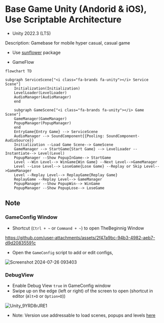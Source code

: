 # Base Game Unity (Andorid & iOS), Use Scriptable Architecture
- Unity 2022.3 (LTS)
  
Description: Gamebase for mobile hyper casual, casual game

- Use [sunflower](https://github.com/VirtueSky/sunflower) package

- GameFlow

```mermaid
flowchart TD

subgraph ServiceScene["<i class="fa-brands fa-unity"></i> Service Scene"]
    Initialization(Initialization)
    LevelLoader(LevelLoader)
    AudioManager(AudioManager)
    end

    subgraph GameScene["<i class="fa-brands fa-unity"></i> Game Scene"]
    GameManager(GameManager)
    PopupManager(PopupManager)
    end
    EntryGame{Entry Game} --> ServiceScene
    AudioManager --> SoundComponent{{Pooling: SoundComponent-AudioSource}}
    Initialization --Load Game Scene--> GameScene 
    GameManager --> StartGame{Start Game} --> LevelLoader --Instantiate--> Level(Level)
    PopupManager --Show PopupInGame--> StartGame
    Level --Win Level--> WinGame{Win Game} --Next Level-->GameManager
    Level --Lose Level--> LoseGame{Lose Game} --Replay or Skip Level-->GameManager
    Level --Replay Level--> ReplayGame{Replay Game}
    ReplayGame --Replay Level--> GameManager
    PopupManager --Show PopupWin--> WinGame
    PopupManager --Show PopupLose--> LoseGame
```

## Note
### GameConfig Window
- Shortcut (`Ctrl + ~` or `Command + ~`) to open TheBeginnig Window


https://github.com/user-attachments/assets/2f47a9bc-94b3-4982-aeb7-d9d20835591c


- Open the `GameConfig` script to add or edit configs,


![Screenshot 2024-07-26 093403](https://github.com/user-attachments/assets/10b0a2ce-7f34-48ea-b6fe-487b640c3cbf)

### DebugView

- Enable Debug View `true` in GameConfig window
- Swipe up on the edge (left or right) of the screen to open (shortcut in editor (`Alt+D` or `Option+D`))


![Unity_9YRD8rJRE1](https://github.com/user-attachments/assets/73692ff8-918a-4721-bd7b-c380d4a9cb14)


- Note: Version use addressable to load scenes, popups and levels [here](https://github.com/VirtueSky/TheBeginning/tree/use_addressable)

